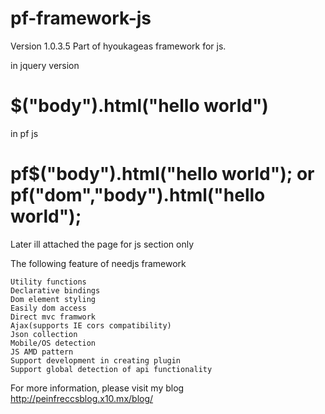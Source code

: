 # pf-framework-js
Version 1.0.3.5
Part of hyoukageas framework for js.

in jquery version
# $("body").html("hello world")

in pf js
# pf$("body").html("hello world"); or pf("dom","body").html("hello world");

Later ill attached 	the page for js section only 


The following feature of needjs framework

	Utility functions
	Declarative bindings
	Dom element styling
	Easily dom access
	Direct mvc framwork
	Ajax(supports IE cors compatibility)
	Json collection
	Mobile/OS detection
	JS AMD pattern
	Support development in creating plugin
	Support global detection of api functionality

For more information, please visit my blog http://peinfreccsblog.x10.mx/blog/

















